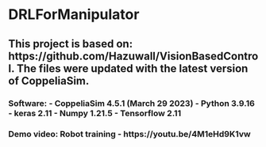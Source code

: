 <h1> DRLForManipulator </h1>
<h2> This project is based on: https://github.com/Hazuwall/VisionBasedControl. The files were updated with the latest version of CoppeliaSim. </h2>
<h3> Software:
          - CoppeliaSim 4.5.1 (March 29 2023)
          - Python 3.9.16
          - keras 2.11
          - Numpy 1.21.5
          - Tensorflow 2.11 </h3>
<h3> Demo video: Robot training - https://youtu.be/4M1eHd9K1vw </h3>
